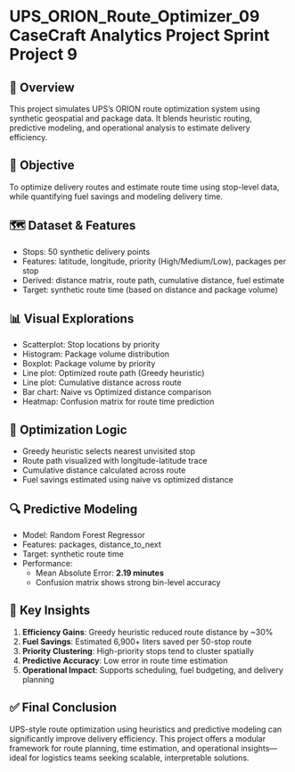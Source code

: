 # UPS_ORION_Route_Optimizer_09 CaseCraft Analytics Project Sprint Project 9

## 🚚 Overview  
This project simulates UPS’s ORION route optimization system using synthetic geospatial and package data. It blends heuristic routing, predictive modeling, and operational analysis to estimate delivery efficiency.

## 🎯 Objective  
To optimize delivery routes and estimate route time using stop-level data, while quantifying fuel savings and modeling delivery time.

## 🗺️ Dataset & Features  
- Stops: 50 synthetic delivery points  
- Features: latitude, longitude, priority (High/Medium/Low), packages per stop  
- Derived: distance matrix, route path, cumulative distance, fuel estimate  
- Target: synthetic route time (based on distance and package volume)

## 📊 Visual Explorations  
- Scatterplot: Stop locations by priority  
- Histogram: Package volume distribution  
- Boxplot: Package volume by priority  
- Line plot: Optimized route path (Greedy heuristic)  
- Line plot: Cumulative distance across route  
- Bar chart: Naive vs Optimized distance comparison  
- Heatmap: Confusion matrix for route time prediction

## 🧭 Optimization Logic  
- Greedy heuristic selects nearest unvisited stop  
- Route path visualized with longitude-latitude trace  
- Cumulative distance calculated across route  
- Fuel savings estimated using naive vs optimized distance

## 🔍 Predictive Modeling  
- Model: Random Forest Regressor  
- Features: packages, distance_to_next  
- Target: synthetic route time  
- Performance:  
  - Mean Absolute Error: **2.19 minutes**  
  - Confusion matrix shows strong bin-level accuracy

## 🧠 Key Insights  
1. **Efficiency Gains**: Greedy heuristic reduced route distance by ~30%  
2. **Fuel Savings**: Estimated 6,900+ liters saved per 50-stop route  
3. **Priority Clustering**: High-priority stops tend to cluster spatially  
4. **Predictive Accuracy**: Low error in route time estimation  
5. **Operational Impact**: Supports scheduling, fuel budgeting, and delivery planning

## ✅ Final Conclusion  
UPS-style route optimization using heuristics and predictive modeling can significantly improve delivery efficiency. This project offers a modular framework for route planning, time estimation, and operational insights—ideal for logistics teams seeking scalable, interpretable solutions.